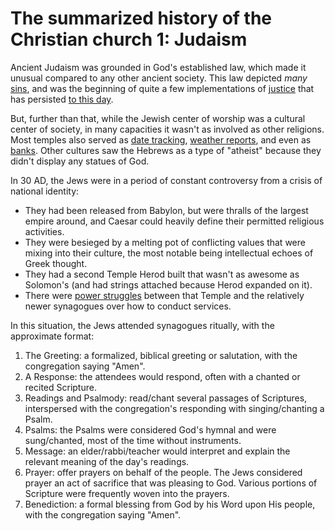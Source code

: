 
# The summarized history of the Christian church 1: Judaism

Ancient Judaism was grounded in God's established law, which made it unusual compared to any other ancient society. This law depicted *many* [sins](morality-sins.md), and was the beginning of quite a few implementations of [justice](morality-justice.md) that has persisted [to this day](https://theologos.site/the-west/).

But, further than that, while the Jewish center of worship was a cultural center of society, in many capacities it wasn't as involved as other religions. Most temples also served as [date tracking](datetime.md), [weather reports](science-earth-weather.md), and even as [banks](money-investing.md). Other cultures saw the Hebrews as a type of "atheist" because they didn't display any statues of God.

In 30 AD, the Jews were in a period of constant controversy from a crisis of national identity:

- They had been released from Babylon, but were thralls of the largest empire around, and Caesar could heavily define their permitted religious activities.
- They were besieged by a melting pot of conflicting values that were mixing into their culture, the most notable being intellectual echoes of Greek thought.
- They had a second Temple Herod built that wasn't as awesome as Solomon's (and had strings attached because Herod expanded on it).
- There were [power struggles](people-conflicts-war-why.md) between that Temple and the relatively newer synagogues over how to conduct services.

In this situation, the Jews attended synagogues ritually, with the approximate format:

1. The Greeting: a formalized, biblical greeting or salutation, with the congregation saying "Amen".
2. A Response: the attendees would respond, often with a chanted or recited Scripture.
3. Readings and Psalmody: read/chant several passages of Scriptures, interspersed with the congregation's responding with singing/chanting a Psalm.
4. Psalms: the Psalms were considered God's hymnal and were sung/chanted, most of the time without instruments.
5. Message: an elder/rabbi/teacher would interpret and explain the relevant meaning of the day's readings.
6. Prayer: offer prayers on behalf of the people. The Jews considered prayer an act of sacrifice that was pleasing to God. Various portions of Scripture were frequently woven into the prayers.
7. Benediction: a formal blessing from God by his Word upon His people, with the congregation saying "Amen".

